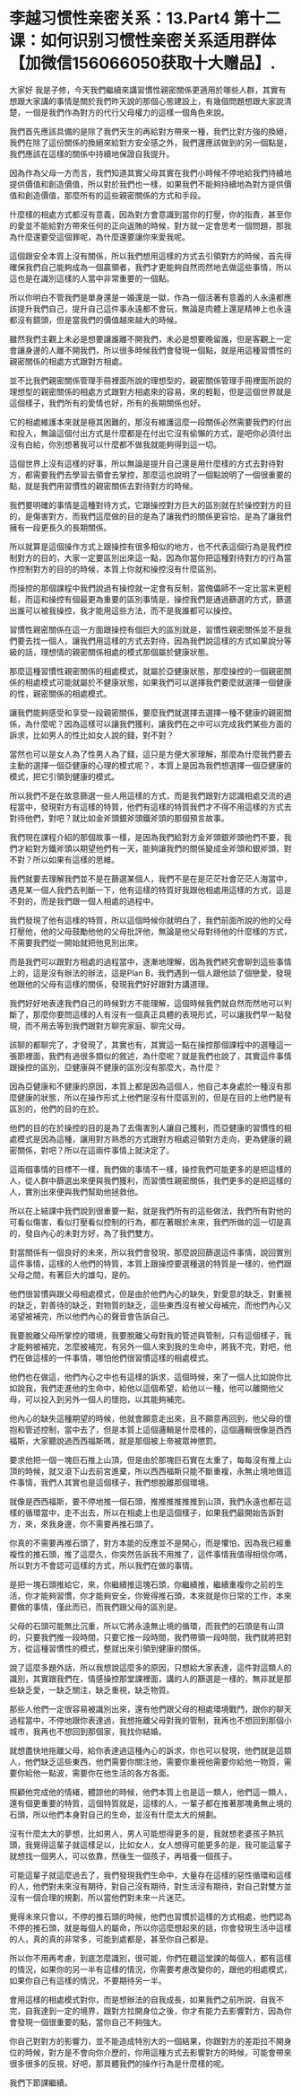 # 李越习惯性亲密关系：13.Part4 第十二课：如何识别习惯性亲密关系适用群体【加微信156066050获取十大赠品】.

大家好 我是子修，今天我們繼續來講習慣性親密關係更適用於哪些人群，其實有想跟大家講的事情是關於我們昨天說的那個心態建設上，有幾個問題想跟大家說清楚，一個是我們作為對方的代行父母權力的這樣一個角色來說。

我們首先應該具備的是除了我們天生的再給對方帶來一種，我們比對方強的換絕，我們在除了這份關係的換絕來給對方安全感之外，我們還應該做到的另一個點是，我們應該在這樣的關係中持續地保證自我提升。

因為作為父母一方而言，我們知道其實父母其實在我們小時候不停地給我們持續地提供價值和創造價值，所以對於我們也一樣，如果我們不能夠持續地為對方提供價值和創造價值，那麼所有的這些親密關係的方式和手段。

什麼樣的相處方式都沒有意義，因為對方會意識到當你的打壓，你的指責，甚至你的愛並不能給對方帶來任何的正向返賄的時候，對方就一定會思考一個問題，那我為什麼還要受這個罪呢，為什麼還要讓你來愛我呢。

這個跟安全本質上沒有關係，所以我們想用這樣的方式去引領對方的時候，首先得確保我們自己能夠成為一個贏領者，我們才更能夠自然而然地去做這些事情，所以這也是在識別這樣的人當中非常重要的一個點。

所以你明白不管我們是單身還是一婚還是一獄，作為一個活著有意義的人永遠都應該提升我們自己，提升自己這件事永遠都不會玩，無論是肉體上還是精神上也永遠都沒有鏡頭，但是當我們的價值越來越大的時候。

雖然我們主觀上未必是想要讓誰離不開我們，未必是想要晚留誰，但是客觀上一定會讓身邊的人離不開我們，所以很多時候我們會發現一個點，就是用這種習慣性的親密關係的相處方式跟對方相處。

並不比我們親密關係管理手冊裡面所說的理想型的，親密關係管理手冊裡面所說的理想型的親密關係的相處方式跟對方相處來的容易，來的輕鬆，但是這個世界就是這個樣子，我們所有的愛情也好，所有的長期關係也好。

它的相處維護本來就是極其困難的，那沒有維護這麼一段關係必然需要我們的付出和投入，無論這個付出方式是什麼都是在付出它沒有偷懶的方式，是吧你必須付出沒有白給，你別想著我可以什麼都不做我就能夠得到這一切。

這個世界上沒有這樣的好事，所以無論是提升自己還是用什麼樣的方式去對待對方，都需要我們去學習去領會去掌控，那麼這也說明了一個點說明了一個很重要的點，就是我們用習慣性的親密關係去對待對方的時候。

我們要明確的事情是這種對待方式，它跟操控對方巨大的區別就在於操控對方的目的，是傷害對方，而我們這麼做的目的是為了讓我們的關係更容恰，是為了讓我們擁有一段更長久的長期關係。

所以就算是這個操作方式上跟操控有很多相似的地方，也不代表這個行為是我們控制對方的目的，大家一定要區別出來這一點，因為你當你把這種對待對方的行為當作控制對方的目的的時候，本質上你就和操控沒有什麼區別。

而操控的那個課程中我們說過有操控就一定會有反制，當傀儡師不一定比當末更輕鬆，而這和操控有個最更為重要的區別事情是，操控我們是通過篩選的方式，篩選出誰可以被我操控，我才能用這些方法，而不是我誰都可以操控。

習慣性親密關係在這一方面跟操控有個巨大的區別就是，習慣性親密關係並不是我們要去找一個人，讓我們用這樣的方式去對待，因為我們說這樣的方式如果說分等級的話，理想情的親密關係相處的模式那個屬於健康狀態。

那麼這種習慣性親密關係的相處模式，就屬於亞健康狀態，那麼操控的一個親密關係的相處模式可能就屬於不健康狀態，如果我們可以選擇我們要麼就選擇一個健康的性，親密關係的相處模式。

讓我們能夠感受和享受一段親密關係，要麼我們就選擇去選擇一種不健康的親密關係，為什麼呢？因為這樣可以讓我們獲利，讓我們在之中可以完成我們某些方面的訴求，比如男人的性比如女人說的錢，對不對？

當然也可以是女人為了性男人為了錢，這只是方便大家理解，那麼為什麼我們要去主動的選擇一個亞健康的心理的模式呢？，本質上是因為我們想選擇一個亞健康的模式，把它引領到健康的模式。

所以我們不是在故意篩選一些人用這樣的方式，而是我們跟對方認識相處交流的過程當中，發現對方有這樣的特質，他們有這樣的特質我們才不得不用這樣的方式去對待他們，對吧？就比如金斧頭銀斧頭鐵斧頭的那個預言故事。

我們現在課程介紹的那個故事一樣，是因為我們給對方金斧頭銀斧頭他們不要，我們才給對方鐵斧頭以期望他們有一天，能夠讓我們的關係變成金斧頭和銀斧頭，對不對？所以如果有這樣的思維。

我們就要去理解我們並不是在篩選某個人，我們不是在是茫茫社會茫茫人海當中，遇見某一個人我們去判斷一下，他有這樣的特質好我跟他相處用這樣的方式，這是不對的，而是我們跟一個人相處的過程中。

我們發現了他有這樣的特質，所以這個時候你就明白了，我們前面所說的他的父母打壓他，他的父母鼓勵他他的父母批評他，無論是他父母對待他的什麼樣的方式，不需要我們從一開始就把他見別出來。

而是我們可以跟對方相處的過程當中，逐漸地理解，因為我們終究會聊到這些事情上的，這是沒有辦法的辦法，這是Plan B，我們遇到一個人跟他談了個戀愛，發現他跟他的父母有這樣的關係，發現我們好好跟對方講道理。

我們好好地表達我們自己的時候對方不能理解，這個時候我們就自然而然地可以判斷了，那麼你要問這樣的人有沒有一個真正具體的表現形式，可以讓我們早一點發現，而不用去等到我們跟對方聊完家庭、聊完父母。

該聊的都聊完了，才發現了，其實也有，其實這一點在操控那個課程中的選種這一張節裡面，我們有過很多類似的敘述，為什麼呢？就是我們也說了，其實這件事情跟操控的區別，亞健康與不健康的區別沒有那麼大，為什麼？

因為亞健康和不健康的原因，本質上都是因為這個人，他自己本身處於一種沒有那麼健康的狀態，所以在操作形式上他們是沒有什麼區別的，但是在目的上他們是有區別的，他們的目的在於。

他們的目的在於操控的目的是為了去傷害別人讓自己獲利，而亞健康的習慣性的相處模式是因為這種，讓用對方熟悉的方式跟對方相處迎領對方走向，更為健康的親密關係，對吧？所以在這兩件事情上就決定了。

這兩個事情的目標不一樣，我們做的事情不一樣，操控我們可能更多的是把這樣的人，從人群中篩選出來便與我們獲利，而習慣性親密關係，我們更多的是把這樣的人，實別出來便與我們幫助他拯救他。

所以在上結課中我們說到很重要一點，就是我們所有的這些做法，我們所有對他的可看似傷害，看似打壓看似控制的行為，都在著眼於未來，我們所做的這一切是真的，發自內心的未對方好，為了我們雙方。

對當關係有一個良好的未來，所以我們會發現，那麼說回篩選這件事情，說回實別這件事情，這樣的人他們的特質，本質上跟操控要選種選的特質是一樣的，他們跟父母之間，有著巨大的雄勾，是的。

他們很習慣與跟父母相處模式，但是由於他們內心的缺失，對愛意的缺乏，對重視的缺乏，對善待的缺乏，對物質的缺乏，這些東西沒有被父母補完，而他們內心又渴望被補完，所以他們內心的聲音會告訴自己。

我要脫離父母所掌控的環境，我要脫離父母對我的管述與管制，只有這個樣子，我才能夠被補完，怎麼被補完，有另外一個人來到我的生命中，將我不完，對吧，他們在做這樣的一件事情，哪怕他們很習慣這樣的相處模式。

他們也在做這，他們內心之中也有這樣的訴求，這個時候，來了一個人比如說你比如說我，我們走進他的生命中，給他以這個希望，給他以一種，他可以離開他父母，可以投入到另外一個人的懷抱，以其能夠補完。

他內心的缺失這種期望的時候，他就會願意走出來，且不願意再回到，他父母的懷抱和管述控制，當中去了，但是本質上這個邏輯是什麼樣的，這個邏輯很像是西西福斯，大家聽說過西西福斯嗎，就是那個被上帝被眾神懲罰。

要求他把一個一塊巨石推上山頂，但是由於那塊巨石實在太重了，每每沒有推上山頂的時候，就又滾下山去前宮進棄，所以西西福斯只能不斷重複，永無止境地做這件事情，我們人其實也是這個樣子，我們想脫離那個環境。

就像是西西福斯，要不停地推一個石頭，推推推推推推到山頂，我們永遠也都在這樣的循環當中，走不出去，所以在相處上也是這個樣子，如果我們最開始告訴對方，來，來我身邊，你不需要再推石頭了。

你真的不需要再推石頭了，對方本能的反應並不是開心，而是懼怕，因為我已經重複性的推石頭，推了這麼久，你突然告訴我不用推了，這件事情我值得相信你嗎，所以對方不會認可這樣的方式，所以我們在做的事情。

是把一塊石頭推給它，來，你繼續推這塊石頭，你繼續推，繼續重複你之前的生活，你才能夠習慣，你才能夠安全，你覺得推石頭，本來就是你日常的工作，本來要做的事情，僅此而已，而我們跟父母的區別是。

父母的石頭可能無比沉重，所以它將永遠無止境的循環，而我們的石頭是有山頂的，只要我們推一段時間，只要它推一段時間，我們帶領一段時間，我們就將把對方，從這種習慣性的模式，整就出來引領到健康的關係。

說了這麼多題外話，所以我想說這麼多的原因，只想給大家表達，這件對這類人的識別，其實跟我們在，情感操控那堂課裡面，講的人的篩選是一樣的，無非就是那些缺乏愛，一缺乏關注，缺乏重視，缺乏物質。

那些人他們一定很容易被識別出來，還有他們跟父母的相處環境戰鬥，跟你的聊天過程當中，不停地跟你表達過，我想拖離父母對我的管制，我再也不想回到那個小城市，我再也不想回到那個家，我找你結婚。

就想盡快地拖離父母，給你表達過這種內心的訴求，你也可以發現，他們就是這類人，他們缺乏這些東西，他們需要你關注他，需要你重視他需要你給他一物質，需要你給他一點波，需要你在他生活的各方各面。

照顧他完成他的情緒，體諒他的時候，他們本質上也是這一類人，他們這一類人，還有個更重要的特質，這個特質就是，這樣的人，一輩子都在推著那塊勇無止境的石頭，所以他們本身對自己的生命，並沒有什麼太大的規劃。

沒有什麼太大的夢想，比如男人，男人可能想得更多的是，我就想老婆孩子熱抗頭，我覺得這輩子就這樣足以，比如女人，女人想得可能更多的是，我可能這輩子就想找一個男人，可以依靠，然後生一個孩子，再培養一個孩子。

可能這輩子就這麼過去了，我們發現我們生命中，大量存在這樣的惡性循環和這樣的人，他們對未來沒有期待，對自己沒有期待，對生活沒有期待，對自己對雙方並沒有一個合理的規劃，所以當他們對未來一片迷茫。

覺得未來只會以，不停的推石頭的時候，他們也習慣於這樣的方式相處，他們認為不停的推石頭，就是每個人的屬命，所以你這麼想起來的話，你會發現生活中這樣的人，真的真的非常多，可能到處都是，甚至你自己都是。

所以你不用再考慮，到底怎麼識別，很可能，你們在聽這堂課的每個人，都有這樣的情況，如果你的另一半有這樣的情況，你需要考慮改變你的，跟他的相處模式，如果你自己有這樣的情況，不要期待另一半。

會用這樣的相處模式對你，而是想辦法的自我成長，如果我們之前所說，自我不完，自我達到一定的境界，跟對方拉開身位之後，你才有能力去影響對方，因為你會發現一個很重要的點，當你自己不夠強大。

你自己對對方的影響力，並不能造成特別大的一個結果，你跟對方的差距拉不開身位的時候，對方是不會向你介歷的，你用這種方式去影響對方的時候，可能會帶來很多很多的反視，好吧，那具體我們的操作行為是什麼樣的呢。

我們下節課繼續。